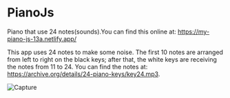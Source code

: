 # PianoJs
 Piano that use 24 notes(sounds).You can find this online at: https://my-piano-js-13a.netlify.app/


This app uses 24 notes to make some noise. The first 10 notes are arranged from left to right on the black keys; after that, the white keys are receiving the notes from 11 to 24. You can find the notes at:   https://archive.org/details/24-piano-keys/key24.mp3.





![Capture](https://user-images.githubusercontent.com/91092822/201682264-69fa8159-724e-4b44-88b5-63e355655543.PNG)
